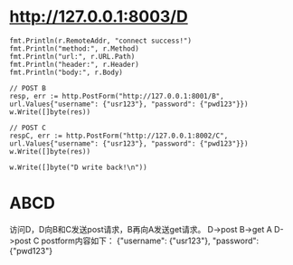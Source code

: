 # http://127.0.0.1:8003/D
	
    fmt.Println(r.RemoteAddr, "connect success!")
	fmt.Println("method:", r.Method)
	fmt.Println("url:", r.URL.Path)
	fmt.Println("header:", r.Header)
	fmt.Println("body:", r.Body)

    // POST B
	resp, err := http.PostForm("http://127.0.0.1:8001/B", url.Values{"username": {"usr123"}, "password": {"pwd123"}})
    w.Write([]byte(res))

    // POST C
    respC, err := http.PostForm("http://127.0.0.1:8002/C", url.Values{"username": {"usr123"}, "password": {"pwd123"}})
    w.Write([]byte(res))

    w.Write([]byte("D write back!\n"))

# ABCD
访问D，D向B和C发送post请求，B再向A发送get请求。
D->post B->get A
D->post C
postform内容如下：
{"username": {"usr123"}, "password": {"pwd123"}